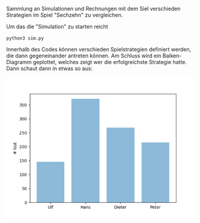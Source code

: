 Sammlung an Simulationen und Rechnungen mit dem Siel verschieden Strategien im Spiel "Sechzehn" zu vergleichen.

Um das die "Simulation" zu starten reicht
```
python3 sim.py
```
Innerhalb des Codes können verschieden Spielstrategien definiert werden, die dann gegeneinander antreten können.
Am Schluss wird ein Balken-Diagramm geplottet, welches zeigt wer die erfolgreichste Strategie hatte.
Dann schaut dann in etwas so aus: 

![ergebnis plot](plot.png)

